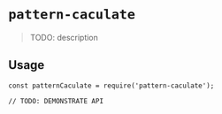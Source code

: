 # `pattern-caculate`

> TODO: description

## Usage

```
const patternCaculate = require('pattern-caculate');

// TODO: DEMONSTRATE API
```
